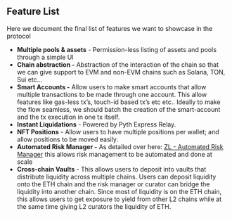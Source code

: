 ## Feature List

Here we document the final list of features we want to showcase in the protocol

- **Multiple pools & assets** - Permission-less listing of assets and pools through a simple UI
- **Chain abstraction -** Abstraction of the interaction of the chain so that we can give support to EVM and non-EVM chains such as Solana, TON, Sui etc…
- **Smart Accounts -** Allow users to make smart accounts that allow multiple transactions to be made through one account. This allow features like gas-less tx’s, touch-id based tx’s etc etc.. Ideally to make the flow seamless, we should batch the creation of the smart-account and the tx execution in one tx itself.
- **Instant Liquidations** - Powered by Pyth Express Relay.
- **NFT Positions** - Allow users to have multiple positions per wallet; and allow positions to be moved easily.
- **Automated Risk Manager -** As detailed over here: [ZL - Automated Risk Manager](https://www.notion.so/ZL-Automated-Risk-Manager-77301ade66a7441fb8bbbd0deef2f89e?pvs=21) this allows risk management to be automated and done at scale
- **Cross-chain Vaults** - This allows users to deposit into vaults that distribute liquidity across multiple chains. Users can deposit liquidity onto the ETH chain and the risk manager or curator can bridge the liquidity into another chain. Since most of liquidity is on the ETH chain, this allows users to get exposure to yield from other L2 chains while at the same time giving L2 curators the liquidity of ETH.
